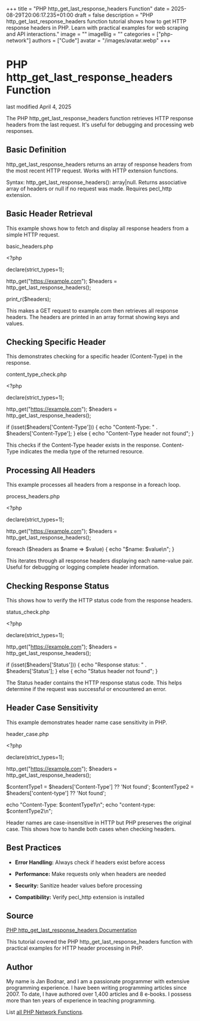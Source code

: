 +++
title = "PHP http_get_last_response_headers Function"
date = 2025-08-29T20:06:17.235+01:00
draft = false
description = "PHP http_get_last_response_headers function tutorial shows how to get HTTP response headers in PHP. Learn with practical examples for web scraping and API interactions."
image = ""
imageBig = ""
categories = ["php-network"]
authors = ["Cude"]
avatar = "/images/avatar.webp"
+++

# PHP http_get_last_response_headers Function

last modified April 4, 2025

The PHP http_get_last_response_headers function retrieves HTTP
response headers from the last request. It's useful for debugging and
processing web responses.

## Basic Definition

http_get_last_response_headers returns an array of response
headers from the most recent HTTP request. Works with HTTP extension
functions.

Syntax: http_get_last_response_headers(): array|null.
Returns associative array of headers or null if no request was made.
Requires pecl_http extension.

## Basic Header Retrieval

This example shows how to fetch and display all response headers from
a simple HTTP request.

basic_headers.php
  

&lt;?php

declare(strict_types=1);

http_get("https://example.com");
$headers = http_get_last_response_headers();

print_r($headers);

This makes a GET request to example.com then retrieves all response
headers. The headers are printed in an array format showing keys
and values.

## Checking Specific Header

This demonstrates checking for a specific header (Content-Type) in
the response.

content_type_check.php
  

&lt;?php

declare(strict_types=1);

http_get("https://example.com");
$headers = http_get_last_response_headers();

if (isset($headers['Content-Type'])) {
    echo "Content-Type: " . $headers['Content-Type'];
} else {
    echo "Content-Type header not found";
}

This checks if the Content-Type header exists in the response.
Content-Type indicates the media type of the returned resource.

## Processing All Headers

This example processes all headers from a response in a foreach loop.

process_headers.php
  

&lt;?php

declare(strict_types=1);

http_get("https://example.com");
$headers = http_get_last_response_headers();

foreach ($headers as $name =&gt; $value) {
    echo "$name: $value\n";
}

This iterates through all response headers displaying each name-value
pair. Useful for debugging or logging complete header information.

## Checking Response Status

This shows how to verify the HTTP status code from the response headers.

status_check.php
  

&lt;?php

declare(strict_types=1);

http_get("https://example.com");
$headers = http_get_last_response_headers();

if (isset($headers['Status'])) {
    echo "Response status: " . $headers['Status'];
} else {
    echo "Status header not found";
}

The Status header contains the HTTP response status code. This helps
determine if the request was successful or encountered an error.

## Header Case Sensitivity

This example demonstrates header name case sensitivity in PHP.

header_case.php
  

&lt;?php

declare(strict_types=1);

http_get("https://example.com");
$headers = http_get_last_response_headers();

$contentType1 = $headers['Content-Type'] ?? 'Not found';
$contentType2 = $headers['content-type'] ?? 'Not found';

echo "Content-Type: $contentType1\n";
echo "content-type: $contentType2\n";

Header names are case-insensitive in HTTP but PHP preserves the original
case. This shows how to handle both cases when checking headers.

## Best Practices

- **Error Handling:** Always check if headers exist before access

- **Performance:** Make requests only when headers are needed

- **Security:** Sanitize header values before processing

- **Compatibility:** Verify pecl_http extension is installed

## Source

[PHP http_get_last_response_headers Documentation](https://www.php.net/manual/en/function.http-get-last-response-headers.php)

This tutorial covered the PHP http_get_last_response_headers
function with practical examples for HTTP header processing in PHP.

## Author

My name is Jan Bodnar, and I am a passionate programmer with extensive
programming experience. I have been writing programming articles since 2007.
To date, I have authored over 1,400 articles and 8 e-books. I possess more
than ten years of experience in teaching programming.

List [all PHP Network Functions](/php/#php-network).